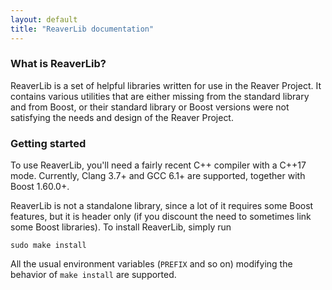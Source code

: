 ```yaml
---
layout: default
title: "ReaverLib documentation"
---
```


### What is ReaverLib?

ReaverLib is a set of helpful libraries written for use in the Reaver Project. It contains various utilities that are either missing from the standard library
and from Boost, or their standard library or Boost versions were not satisfying the needs and design of the Reaver Project.

### Getting started

To use ReaverLib, you'll need a fairly recent C++ compiler with a C++17 mode. Currently, Clang 3.7+ and GCC 6.1+ are supported, together with Boost 1.60.0+.

ReaverLib is not a standalone library, since a lot of it requires some Boost features, but it is header only (if you discount the need to sometimes link some
Boost libraries). To install ReaverLib, simply run

    sudo make install

All the usual environment variables (`PREFIX` and so on) modifying the behavior of `make install` are supported.

